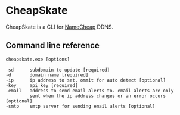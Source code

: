 CheapSkate
=============

CheapSkate is a CLI for [NameCheap](http://www.namecheap.com/) DDNS.
	
## Command line reference

    cheapskate.exe [options]
    
    -sd      subdomain to update [required]
    -d       domain name [required]
    -ip      ip address to set, ommit for auto detect [optional]
    -key     api key [required]
    -email   address to send email alerts to. email alerts are only
             sent when the ip address changes or an error occurs [optional]
    -smtp    smtp server for sending email alerts [optional]